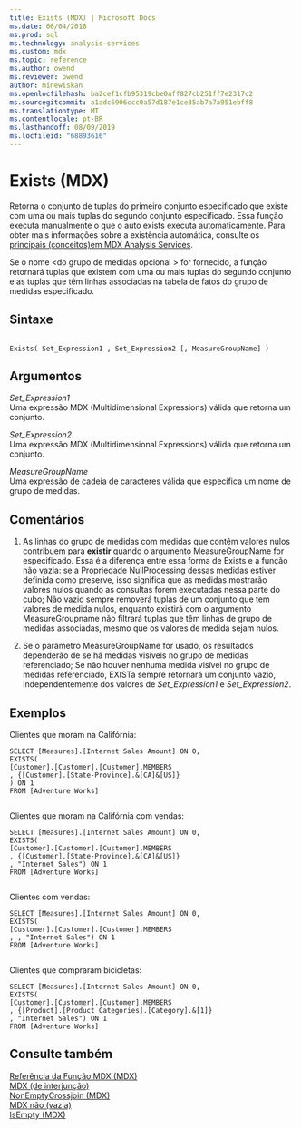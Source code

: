 ```yaml
---
title: Exists (MDX) | Microsoft Docs
ms.date: 06/04/2018
ms.prod: sql
ms.technology: analysis-services
ms.custom: mdx
ms.topic: reference
ms.author: owend
ms.reviewer: owend
author: minewiskan
ms.openlocfilehash: ba2cef1cfb95319cbe0aff827cb251ff7e2317c2
ms.sourcegitcommit: a1adc6906ccc0a57d187e1ce35ab7a7a951ebff8
ms.translationtype: MT
ms.contentlocale: pt-BR
ms.lasthandoff: 08/09/2019
ms.locfileid: "68893616"
---
```

# <a name="exists-mdx"></a>Exists (MDX)


  Retorna o conjunto de tuplas do primeiro conjunto especificado que existe com uma ou mais tuplas do segundo conjunto especificado. Essa função executa manualmente o que o auto exists executa automaticamente. Para obter mais informações sobre a existência automática, consulte os [principais &#40;conceitos&#41;em MDX Analysis Services](https://docs.microsoft.com/analysis-services/multidimensional-models/mdx/key-concepts-in-mdx-analysis-services).  
  
 Se o nome \<do grupo de medidas opcional > for fornecido, a função retornará tuplas que existem com uma ou mais tuplas do segundo conjunto e as tuplas que têm linhas associadas na tabela de fatos do grupo de medidas especificado.  
  
## <a name="syntax"></a>Sintaxe  
  
```  
  
Exists( Set_Expression1 , Set_Expression2 [, MeasureGroupName] )  
```  
  
## <a name="arguments"></a>Argumentos  
 *Set_Expression1*  
 Uma expressão MDX (Multidimensional Expressions) válida que retorna um conjunto.  
  
 *Set_Expression2*  
 Uma expressão MDX (Multidimensional Expressions) válida que retorna um conjunto.  
  
 *MeasureGroupName*  
 Uma expressão de cadeia de caracteres válida que especifica um nome de grupo de medidas.  
  
## <a name="remarks"></a>Comentários  
  
1.  As linhas do grupo de medidas com medidas que contêm valores nulos contribuem para **existir** quando o argumento MeasureGroupName for especificado. Essa é a diferença entre essa forma de Exists e a função não vazia: se a Propriedade NullProcessing dessas medidas estiver definida como preserve, isso significa que as medidas mostrarão valores nulos quando as consultas forem executadas nessa parte do cubo; Não vazio sempre removerá tuplas de um conjunto que tem valores de medida nulos, enquanto existirá com o argumento MeasureGroupname não filtrará tuplas que têm linhas de grupo de medidas associadas, mesmo que os valores de medida sejam nulos.  
  
2.  Se o parâmetro MeasureGroupName for usado, os resultados dependerão de se há medidas visíveis no grupo de medidas referenciado; Se não houver nenhuma medida visível no grupo de medidas referenciado, EXISTa sempre retornará um conjunto vazio, independentemente dos valores de *Set_Expression1* e *Set_Expression2*.  
  
## <a name="examples"></a>Exemplos  
 Clientes que moram na Califórnia:  
  
```  
SELECT [Measures].[Internet Sales Amount] ON 0,  
EXISTS(  
[Customer].[Customer].[Customer].MEMBERS  
, {[Customer].[State-Province].&[CA]&[US]}  
) ON 1   
FROM [Adventure Works]  
  
```  
  
 Clientes que moram na Califórnia com vendas:  
  
```  
SELECT [Measures].[Internet Sales Amount] ON 0,  
EXISTS(  
[Customer].[Customer].[Customer].MEMBERS  
, {[Customer].[State-Province].&[CA]&[US]}  
, "Internet Sales") ON 1   
FROM [Adventure Works]  
  
```  
  
 Clientes com vendas:  
  
```  
SELECT [Measures].[Internet Sales Amount] ON 0,  
EXISTS(  
[Customer].[Customer].[Customer].MEMBERS  
, , "Internet Sales") ON 1   
FROM [Adventure Works]  
  
```  
  
 Clientes que compraram bicicletas:  
  
```  
SELECT [Measures].[Internet Sales Amount] ON 0,  
EXISTS(  
[Customer].[Customer].[Customer].MEMBERS  
, {[Product].[Product Categories].[Category].&[1]}  
, "Internet Sales") ON 1   
FROM [Adventure Works]  
```  
  
## <a name="see-also"></a>Consulte também  
 [Referência da Função MDX &#40;MDX&#41;](../mdx/mdx-function-reference-mdx.md)   
 [MDX &#40;de interjunção&#41;](../mdx/crossjoin-mdx.md)   
 [NonEmptyCrossjoin &#40;MDX&#41;](../mdx/nonemptycrossjoin-mdx.md)   
 [MDX não &#40;vazia&#41;](../mdx/nonempty-mdx.md)   
 [IsEmpty &#40;MDX&#41;](../mdx/isempty-mdx.md)  
  
  
